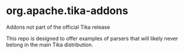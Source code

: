 # org.apache.tika-addons
Addons not part of the official Tika release

This repo is designed to offer examples of parsers that will likely never belong in the main Tika distribution.
